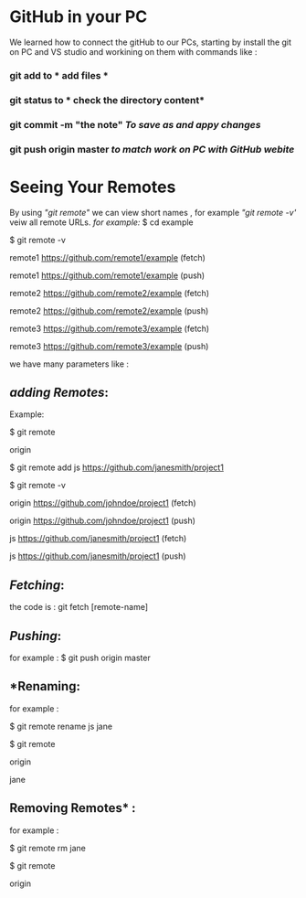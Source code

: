 # GitHub in your PC

We learned how to connect the gitHub to our PCs, starting by install the git on PC and VS studio and workining on them with commands like :

### git add to * add files * 
### git status to * check the directory content*
### git commit -m "the note" *To save as and appy changes*
### git push origin master *to match work on PC with GitHub webite*


# Seeing Your Remotes

By using *"git remote"* we can view short names , for example *"git remote -v'* veiw all remote URLs. *for example:*
$ cd example

$ git remote -v

remote1 https://github.com/remote1/example (fetch)

remote1 https://github.com/remote1/example (push)

remote2 https://github.com/remote2/example (fetch)

remote2 https://github.com/remote2/example (push)

remote3 https://github.com/remote3/example (fetch)

remote3 https://github.com/remote3/example (push)

we have many parameters like :
 ## *adding Remotes*:
 
 Example:

$ git remote

origin

$ git remote add js https://github.com/janesmith/project1

$ git remote -v

origin https://github.com/johndoe/project1 (fetch)

origin https://github.com/johndoe/project1 (push)

js     https://github.com/janesmith/project1 (fetch)

js     https://github.com/janesmith/project1 (push)
 
 
 ## *Fetching*:
 the code is :
 git fetch [remote-name]
 
 
 ## *Pushing*:
 
 for example :
 $ git push origin master
 
## *Renaming:
for example :


$ git remote rename js jane

$ git remote

origin

jane


## Removing Remotes* :

for example :

$ git remote rm jane

$ git remote

origin


